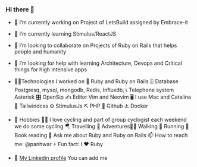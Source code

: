 ### Hi there 👋
- 🔭 I’m currently working on Project of LetsBuild assigned by Embrace-it
- 🌱 I’m currently learning Stimulus/ReactJS
- 👯 I’m looking to collaborate on Projects of Ruby on Rails that helps people and humanity
- 🤔 I’m looking for help with learning Architecture, Devops and Critical things for high intensive apps

- 🙏🏽Technologies I worked on
🌺 Ruby and Ruby on Rails 🗄 Database Postgresq, mysql, mongodb, Redis, Influxdb, 📞 Telephone system Asterisk 🎛 OpenSip ✍️  Editor Vim and Neovim 🖥   I use Mac and Catalina 🌋 Tailwindcss ⚙️ StimulusJs ⛏ PHP 💾 Github ⚓️ Docker

- 🤪 Hobbies 🚴🏻 I love cycling and part of group cyclogist each weekend we do some cycling 🪂 Travelling 🧗 Adventures🚶🏾 Walking 🏃 Running 🧠 Book reading
💬 Ask me about Ruby and Ruby on Rails 📫 How to reach me: @panhwar ⚡ Fun fact: I ♥️ Ruby
- 📄 [My Linkedin profile](https://www.linkedin.com/in/kamalpanhwar/) You can add me

